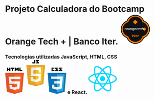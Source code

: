 # Projeto Calculadora do Bootcamp Orange Tech + | Banco Iter. <img src="src/img/logoOrangeTech.png" width="100px">

### Tecnologias utilizadas JavaScript, HTML, CSS <img src="src/img/Logos.png" width="200px"> e React.<img src="src/img/LogoReact.png" width="100px">
